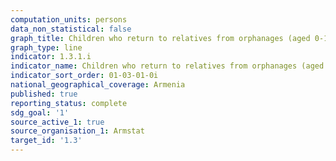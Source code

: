 ```yaml
---
computation_units: persons
data_non_statistical: false
graph_title: Children who return to relatives from orphanages (aged 0-17 years)
graph_type: line
indicator: 1.3.1.i
indicator_name: Children who return to relatives from orphanages (aged 0-17 years)
indicator_sort_order: 01-03-01-0i
national_geographical_coverage: Armenia
published: true
reporting_status: complete
sdg_goal: '1'
source_active_1: true
source_organisation_1: Armstat
target_id: '1.3'
---
```

